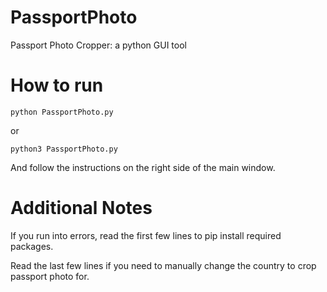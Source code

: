 # PassportPhoto
Passport Photo Cropper: a python GUI tool

# How to run
`python PassportPhoto.py`

or 

`python3 PassportPhoto.py`

And follow the instructions on the right side of the main window.

# Additional Notes
If you run into errors, read the first few lines to pip install required packages.

Read the last few lines if you need to manually change the country to crop passport photo for.
